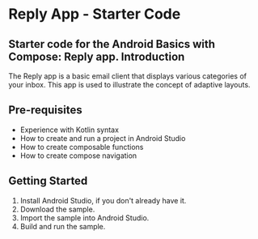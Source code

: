 Reply App - Starter Code
=================================
Starter code for the Android Basics with Compose: Reply app.
Introduction
------------

The Reply app is a basic email client that displays various categories of your
inbox. This app is used to illustrate the concept of adaptive layouts.

Pre-requisites
--------------

* Experience with Kotlin syntax
* How to create and run a project in Android Studio
* How to create composable functions
* How to create compose navigation

Getting Started
---------------

1. Install Android Studio, if you don't already have it.
2. Download the sample.
3. Import the sample into Android Studio.
4. Build and run the sample.
